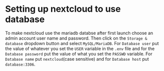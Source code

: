 # Setting up nextcloud to use database

To make nextcloud use the mariadb databse after first launch choose an admin account user name and password. Then click on the `Storage & database` dropdown button and select `MySQL/MariaDB`. For `Database user` put the value of whatever you set the `USER` variable in the `.env` file and for the `Database password` put the value of what you set  the `PASSWD` variable. For `Database name` put `nextcloud`(case sensitive) and for `Database host` put `database:3306`.